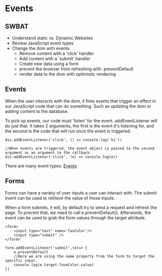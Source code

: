 # Events
## SWBAT
- Understand static vs. Dynamic Websites 
- Review JavaScript event types
- Change the dom with events.
    - Remove content with a 'click' handler
    - Add content with a 'submit' handler
    - Create new data using a form
    - prevent the browser from refreshing with .preventDefault
    - render data to the dom with optimistic rendering

## Events
When the user interacts with the dom, it fires events that trigger an effect in our JavaScript code that can do something. Such as updating the dom or adding content to the database. 

To pick up events, our code must 'listen' for the event. addEventListener will do just that. It takes 2 arguments, the first is the event it's listening for, and the second is the code that will run once the event is triggered.

```
div.addEventListener('click', () => console.log('hi'))

//When events are triggered, the event object is passed to the second argument as an argument to the callback.
div.addEventListener('click', (e) => console.log(e))

```

There are many event types: [Events](https://developer.mozilla.org/en-US/docs/Web/Events)


## Forms
Forms can have a variety of user inputs a user can interact with.
The submit event can be used to retrieve the value of those inputs. 

When a form submits, it will, by default try to send a request and refresh the page.  To prevent that, we need to call e.preventDefault(). Afterwords, the event can be used to grab the form values through the target attribute.

```
<form>
    <input type="text" name='favColor'/>
    <input type="submit" />
</form>

form.addEventListener('submit',(e)=> {
    e.preventDefault
    //Here we are using the name property from the form to target the specific input.
    console.log(e.target.faveColor.value)
})

```